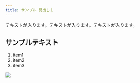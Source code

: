 ```yaml
---
title: サンプル 見出し１
---
```

テキストが入ります。テキストが入ります。テキストが入ります。

## サンプルテキスト

1.  item1
2. item2
3. item3

![](/docs/.vuepress/dist/sample.jpeg)
